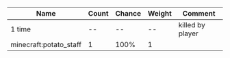 | Name                   | Count | Chance | Weight | Comment          |
| ---------------------- | ----- | ------ | ------ | ---------------- |
| 1 time                 |    -- |     -- |     -- | killed by player |
| minecraft:potato_staff |     1 |   100% |      1 |                  |